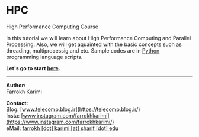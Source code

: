 # HPC
High Performance Computing Course

In this tutorial we will learn about High Performance Computing and Parallel Processing. Also, we will get aquainted with the basic concepts such as threading, multiprocessig and etc. Sample codes are in [Python](https://www.python.org/) programming language scripts.

**Let's go to start [here](https://github.com/telecomp/HPC/wiki).**

-----------------------------------------------------------------------------------------------------------------------

**Author:**  
Farrokh Karimi

**Contact:**  
Blog: [www.telecomp.blog.ir](https://telecomp.blog.ir/)  
Insta: [www.instagram.com/farrokhkarimi](https://www.instagram.com/farrokhkarimi/)  
eMail: [farrokh [dot] karimi [at] sharif [dot] edu](farrokh.karimi@sharif.edu)   
